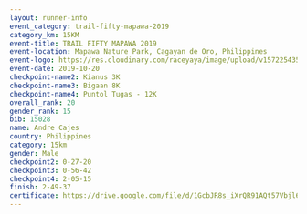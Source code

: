 ```yaml
---
layout: runner-info 
event_category: trail-fifty-mapawa-2019 
category_km: 15KM 
event-title: TRAIL FIFTY MAPAWA 2019  
event-location: Mapawa Nature Park, Cagayan de Oro, Philippines 
event-logo: https://res.cloudinary.com/raceyaya/image/upload/v1572254355/logo/trail-fifty-mapawa_fizjmb.jpg 
event-date: 2019-10-20 
checkpoint-name2: Kianus 3K 
checkpoint-name3: Bigaan 8K 
checkpoint-name4: Puntol Tugas - 12K 
overall_rank: 20
gender_rank: 15
bib: 15028
name: Andre Cajes
country: Philippines
category: 15km
gender: Male
checkpoint2: 0-27-20
checkpoint3: 0-56-42
checkpoint4: 2-05-15
finish: 2-49-37
certificate: https://drive.google.com/file/d/1GcbJR8s_iXrQR91AQt57Vbjl68_88_MQ/view?usp=sharing
---
```

